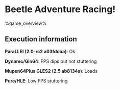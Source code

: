 # Beetle Adventure Racing! 

%game_overview%

## Execution information

**ParaLLEl (2.0-rc2 a03fdcba)**: Ok

**Dynarec/Gln64**: FPS dips but not stuttering

**Mupen64Plus GLES2 (2.5 ab8134a)**: Loads

**Pure/HLE**: Low FPS stuttering